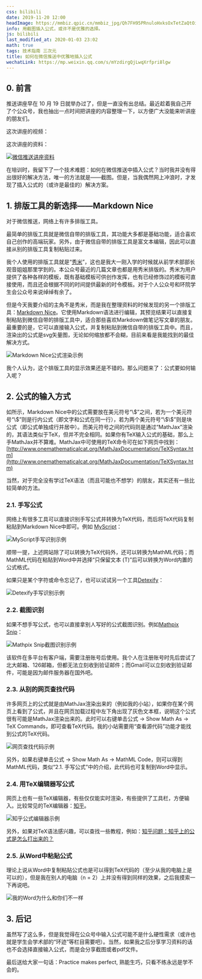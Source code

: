 ```yaml
---
css: bilibili
date: 2019-11-20 12:00
headImage: https://mmbiz.qpic.cn/mmbiz_jpg/Qh7FH95PRnuloHxksOxTetZaQtOicZ5boXOu9szzEziaUHWtyO0PeHg3PB5xv1oWUlVfib6ITYKhqpkia3CuEpma9w/0
info: 用截图插入公式，或许不是优雅的选择。
js: bilibili
last_modified_at: 2020-01-03 23:02
math: true
tags: 技术指南 三次元
title: 如何在微信推送中优雅地插入公式
wechatLink: https://mp.weixin.qq.com/s/mYzdirgQjLwqXrfpri8lgw
---
```


## 0. 前言
推送讲座早在 10 月 19 日就举办过了，但是一直没有出总结。最近趁着我自己开了个公众号，我也抽出一点时间把讲座的内容整理一下，以方便广大没能来听讲座的朋友们。

这次讲座的视频：

<div class="bilibiliBox" data-aid="71734762" data-page="1"></div>

这次讲座的资料：

[![微信推送讲座资料](https://file.moetu.org/images/2020/02/20/a5d3fba4f661b6d4c3f40735a32de60af5379a34875fbdd9.png)](https://disk.pku.edu.cn/link/6B621DA345631AB22EE397C91C79E1EC)

在培训时，我留下了一个技术难题：如何在微信推送中插入公式？当时我并没有得出很好的解决方法，唯一的方法就是——截图。但是，当我偶然网上冲浪时，才发现了插入公式的（或许是最佳的）解决方案。

## 1. 排版工具的新选择——Markdown Nice
对于微信推送，网络上有许多排版工具。

最简单的排版工具就是微信自带的排版工具，其功能大多都是基础功能，适合喜欢自己创作的高端玩家。另外，由于微信自带的排版工具是富文本编辑，因此可以直接从别的排版工具复制粘贴过来。

我个人使用的排版工具就是“[秀米](https://xiumi.us/)”，这也是我大一刚入学的时候就从前学术部部长观音姐姐那里学到的。本公众号最近的几篇文章也都是用秀米排版的。秀米为用户提供了各种各样的模板，既有基础模板可供创作发挥，也有已经修饰过的模板可直接使用，而且还会根据不同的时间提供最新的时令模板。对于个人公众号和环院学生会公众号来说绰绰有余了。

但是今天我要介绍的主角不是秀米，而是我在整理资料的时候发现的另一个排版工具：[Markdown Nice](https://www.mdnice.com/)。它使用Markdown语法进行编辑，其预览结果可以直接复制粘贴到微信自带的排版工具中，适合那些喜欢Markdown做笔记写文章的朋友。最重要的是，它可以直接输入公式，并复制粘贴到微信自带的排版工具中。而且，渲染出的公式是svg矢量图，无论如何缩放都不会糊，目前来看是我能找到的最佳解决方式。

![Markdown Nice公式渲染示例](https://file.moetu.org/images/2020/02/20/bd1a2f87762fdabdcf277e8433bf0c94be7e02c85ba70e88.png)

我个人认为，这个排版工具的显示效果还是不错的。那么问题来了：公式要如何输入呢？

## 2. 公式的输入方式
如<a class="xref-figure" href="#figure-MTn9e0.png"></a><h-hws hidden=""> </h-hws>所示，Markdown Nice中的公式需要放在美元符号“\\\$”之间，若为一个美元符号“\\\$”则是行内公式（即文字和公式在同一行），若为两个美元符号“\\\$\\\$”则是块公式（即公式单独成行并居中）。而美元符号之间的代码则是通过“MathJax”渲染的，其语法类似于TeX，但并不完全相同。如果你有TeX输入公式的基础，那么上手MathJax并不算难。<span class="footnote">MathJax中可使用的TeX命令可在如下网页中找到：[http://www.onemathematicalcat.org/MathJaxDocumentation/TeXSyntax.htm](http://www.onemathematicalcat.org/MathJaxDocumentation/TeXSyntax.htm)</span>

当然，对于完全没有学过TeX语法（而且可能也不想学）的朋友，其实还有一些比较简单的方法。

### 2.1. 手写公式
网络上有很多工具可以直接识别手写公式并转换为TeX代码，而后将TeX代码复制粘贴到Markdown Nice中即可。例如 [MyScript](https://webdemo.myscript.com/views/math/index.html)：

![MyScript手写识别示例](https://file.moetu.org/images/2020/02/20/fd17795c7261de0fceb678e7de0a53a55bcf59e23461a915.png)

顺带一提，上述网站除了可以转换为TeX代码外，还可以转换为MathML代码；而MathML代码在粘贴到Word中并选择“只保留文本 (T)”后可以转换为Word内置的公式格式。

如果只是某个字符或命令忘记了，也可以试试另一个工具[Detexify](http://detexify.kirelabs.org/classify.html)：

![Detexify手写识别示例](https://file.moetu.org/images/2020/02/20/c13095690b8788057062af278fae18d4b888c26b91a6eece.png)

### 2.2. 截图识别
如果不想手写公式，也可以直接拿别人写好的公式截图识别。例如[Mathpix Snip](https://mathpix.com/)：

![Mathpix Snip截图识别示例](https://file.moetu.org/images/2020/02/20/48e4b64868e87aa432695b24c67b5ed2bc16639d029c427a.png)

该软件在多平台有客户端，需要注册账号后使用。我个人在注册账号时先后尝试了北大邮箱、126邮箱，但都无法立刻收到验证邮件；而Gmail可以立刻收到验证邮件，可能是因为邮件服务器在国外吧。

### 2.3. 从别的网页查找代码
许多网页上的公式就是由MathJax渲染出来的（例如我的小站），如果你在某个网页上看到了公式，并且在网页加载过程中左下角出现了灰色文本框，说明这个公式很有可能是MathJax渲染出来的。此时可以右键单击公式 → Show Math As → TeX Commands，即可查看TeX代码。<span class="footnote">我的小站需要用“查看源代码”功能才能找到公式的TeX代码。</span>

![网页查找代码示例](https://file.moetu.org/images/2020/02/20/0eb009e6852d029d8b6a73494f224be3b3c6993b36c579fb.png)

另外，如果右键单击公式 → Show Math As → MathML Code，则可以得到MathML代码，类似“2.1. 手写公式”中的介绍，此代码也可复制到Word中显示。

### 2.4. 用TeX编辑器写公式
网页上也有一些TeX编辑器，有些仅仅能实时渲染，有些提供了工具栏，方便输入。比较常见的TeX编辑器：[知乎](https://zhuanlan.zhihu.com/write)。

![知乎公式编辑器示例](https://file.moetu.org/images/2020/02/20/f022f8cbf8d490b936882ce6fe15aa956b72f673c887128e.png)

另外，如果对TeX语法感兴趣，可以查找一些教程，例如：[知乎问题：知乎上的公式是怎么打出来的？](https://www.zhihu.com/question/31298277)

### 2.5. 从Word中粘贴公式
理论上说从Word中复制粘贴公式也是可以得到TeX代码的（至少从我的电脑上是可以的），但是我在别人的电脑（n = 2）上并没有得到同样的效果，之后我摸索一下再说吧。

![我的Word为什么和你们不一样](https://file.moetu.org/images/2020/02/20/b4c4263f8e48685b6d02798479fcc7590faacf1f1695bd88.png)

## 3. 后记
虽然写了这么多，但是我觉得在公众号中输入公式可能不是什么硬性需求（或许也就是学生会学术部的“环迹”等栏目需要吧）。当然，如果我之后分享学习资料的话也不会选择直接输入公式，而是会分享截图或者pdf文件。

最后送给大家一句话：Practice makes perfect, 熟能生巧，只看不练永远是学不会的。